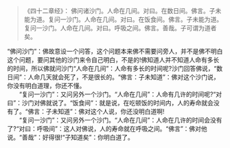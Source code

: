 > 《四十二章经》：
> 佛问诸沙门。人命在几间。对曰。在数日间。佛言。子未能为道。复问一沙门。人命在几间。对曰。在饭食间。佛言。子未能为道。复问一沙门。人命在几间。对曰。呼吸之间。佛言。善哉。子可谓为道者矣。

“佛问沙门”：佛故意设一个问答，这个问题本来佛不需要问旁人，并不是佛不明白这个问题，要问其他的沙门来令自己明白，不是的!佛知道人并不知道人命有多长的时间，所以佛就问沙门“人命在几间”：人命有多长的时间呢?沙门回答佛说，“数日间”：人命几天就会死了，不是很长的。“佛言：子未知道”：佛对这个沙门说，你没有明白道理，你还不懂。  
　　“复问一沙门”：又问另外一个沙门。“人命在几间”：人命有几许的时间呢?“对曰”：沙门对佛就说了。“饭食间”：就是说，在吃顿饭的时间内，人的寿命就会没有了。“佛言：子未知道”：佛对这个人说，你还没明白道啊!  
　　“复问一沙门”：又问另外一个沙门。“人命在几间”：人命在几许的时间会没有了?“对曰：呼吸间”：这人对佛说，人的寿命就在呼吸之间。“佛言”：佛对他说。“善哉”：好得很!“子知道矣”：你明白道了。


